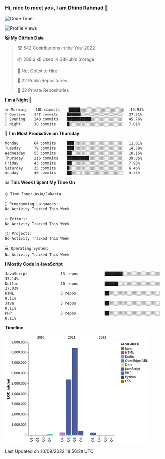 ### Hi, nice to meet you, I am Dhino Rahmad 👋
<!--START_SECTION:waka-->
![Code Time](http://img.shields.io/badge/Code%20Time-0%20secs-blue)

![Profile Views](http://img.shields.io/badge/Profile%20Views-0-blue)

**🐱 My GitHub Data** 

> 🏆 542 Contributions in the Year 2022
 > 
> 📦 289.6 kB Used in GitHub's Storage 
 > 
> 🚫 Not Opted to Hire
 > 
> 📜 22 Public Repositories 
 > 
> 🔑 22 Private Repositories  
 > 
**I'm a Night 🦉** 

```text
🌞 Morning    108 commits    █████░░░░░░░░░░░░░░░░░░░░   19.93% 
🌆 Daytime    148 commits    ██████░░░░░░░░░░░░░░░░░░░   27.31% 
🌃 Evening    248 commits    ███████████░░░░░░░░░░░░░░   45.76% 
🌙 Night      38 commits     █░░░░░░░░░░░░░░░░░░░░░░░░   7.01%

```
📅 **I'm Most Productive on Thursday** 

```text
Monday       64 commits     ███░░░░░░░░░░░░░░░░░░░░░░   11.81% 
Tuesday      79 commits     ███░░░░░░░░░░░░░░░░░░░░░░   14.58% 
Wednesday    55 commits     ██░░░░░░░░░░░░░░░░░░░░░░░   10.15% 
Thursday     216 commits    ██████████░░░░░░░░░░░░░░░   39.85% 
Friday       43 commits     ██░░░░░░░░░░░░░░░░░░░░░░░   7.93% 
Saturday     35 commits     █░░░░░░░░░░░░░░░░░░░░░░░░   6.46% 
Sunday       50 commits     ██░░░░░░░░░░░░░░░░░░░░░░░   9.23%

```


📊 **This Week I Spent My Time On** 

```text
⌚︎ Time Zone: Asia/Jakarta

💬 Programming Languages: 
No Activity Tracked This Week

🔥 Editors: 
No Activity Tracked This Week

🐱‍💻 Projects: 
No Activity Tracked This Week

💻 Operating System: 
No Activity Tracked This Week

```

**I Mostly Code in JavaScript** 

```text
JavaScript               13 repos            ████████░░░░░░░░░░░░░░░░░   35.14% 
Kotlin                   10 repos            ██████░░░░░░░░░░░░░░░░░░░   27.03% 
HTML                     3 repos             ██░░░░░░░░░░░░░░░░░░░░░░░   8.11% 
Java                     3 repos             ██░░░░░░░░░░░░░░░░░░░░░░░   8.11% 
PHP                      3 repos             ██░░░░░░░░░░░░░░░░░░░░░░░   8.11%

```


**Timeline**

![Chart not found](https://raw.githubusercontent.com/Dhino12/Dhino12/master/charts/bar_graph.png) 


 Last Updated on 20/09/2022 18:56:20 UTC
<!--END_SECTION:waka-->
 
